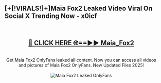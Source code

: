 <h2>[+[!VIRALS!]+]Maia Fox2 Leaked Video Viral On Social X Trending Now - x0icf</h2>
<br>
<div align="center">
<h2><a href="https://libra.edu.pl?Maia_Fox2" rel="nofollow">🔴 CLICK HERE 🌐==►► Maia_Fox2</a></h2>
<br>
Get Maia Fox2 OnlyFans leaked all content. Now you can access all videos and pictures of Maia Fox2 OnlyFans. New Updated Files 2025!
<br>
<br>
<a href="https://libra.edu.pl?Maia_Fox2" rel="nofollow" data-target="animated-image.originalLink"><img src="https://i.ibb.co.com/WyWwxjT/player-gif2.gif" alt="Maia Fox2 Leaked OnlyFans" style="max-width: 100%; display: inline-block;" data-target="animated-image.originalImage"></a>
</div>
<br>